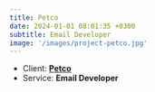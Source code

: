 ```yaml
---
title: Petco
date: 2024-01-01 08:01:35 +0300
subtitle: Email Developer
image: '/images/project-petco.jpg'
---
```


<!-- -->

<ul class="list-inline item-details">
    <li>Client:
        <strong><a href="https://www.petco.com/">Petco</a>
        </strong>
    </li>
    <li>Service:
        <strong>Email Developer</strong>
    </li>
</ul>